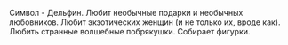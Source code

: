 Символ - Дельфин. Любит необычные подарки и необычных любовников. Любит экзотических женщин (и не только их, вроде как). Любить странные волшебные побрякушки. Собирает фигурки.